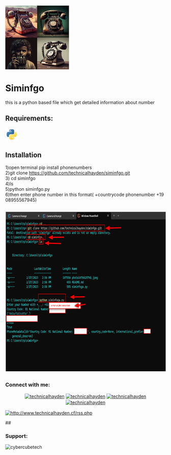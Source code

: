 <img algin="center" src="photo1676625741.jpeg"  width="200" height="200"></a>


# Siminfgo
this is a python based file which get detailed information about number


## Requirements:

 <a href="https://www.python.org" target="_blank" rel="noreferrer"> <img src="https://raw.githubusercontent.com/devicons/devicon/master/icons/python/python-original.svg" alt="python" width="40" height="40"/> </a> 
 
 
 ## Installation 
 
 1)open terminal pip install phonenumbers<br>
 2)git clone https://github.com/technicalhayden/siminfgo.git<br>
 3) cd siminfgo <br>
 4)ls<br>
 5)python siminfgo.py<br>
 6)then enter phone number in this format( +countrycode phonenumber  +19 08955567945)
 ##
 <img src="we.png" width="800" height="500"></a>
 
 
 ##
 <h3 align="left">Connect with me:</h3>
<p align="center">
<a algin="center"  href="https://codepen.io/technicalhayden" target="blank"><img align="center" src="https://raw.githubusercontent.com/rahuldkjain/github-profile-readme-generator/master/src/images/icons/Social/codepen.svg" alt="technicalhayden" height="30" width="40" /></a>
<a algin="center" href="https://dev.to/technicalhayden" target="blank"><img align="center" src="https://raw.githubusercontent.com/rahuldkjain/github-profile-readme-generator/master/src/images/icons/Social/devto.svg" alt="technicalhayden" height="30" width="40" /></a>
<a href="https://twitter.com/technicalhayden" target="blank"><img align="center" src="https://raw.githubusercontent.com/rahuldkjain/github-profile-readme-generator/master/src/images/icons/Social/twitter.svg" alt="technicalhayden" height="30" width="40" /></a>
<a href="https://linkedin.com/in/technicalhayden" target="blank"><img align="center" src="https://raw.githubusercontent.com/rahuldkjain/github-profile-readme-generator/master/src/images/icons/Social/linked-in-alt.svg" alt="technicalhayden" height="30" width="40" /></a>

<a href="/http://www.technicalhayden.cf/rss.php" target="blank"><img align="center" src="https://raw.githubusercontent.com/rahuldkjain/github-profile-readme-generator/master/src/images/icons/Social/rss.svg" alt="http://www.technicalhayden.cf/rss.php" height="30" width="40" /></a>
</p>
##
<h3 align="left">Support:</h3>
                            <p algin="center"><a href="https://www.buymeacoffee.com/cybercubetech"> <img align="left" src="https://cdn.buymeacoffee.com/buttons/v2/default-yellow.png" height="50" width="210" alt="cybercubetech" /></a></p><br><br>

<br>

